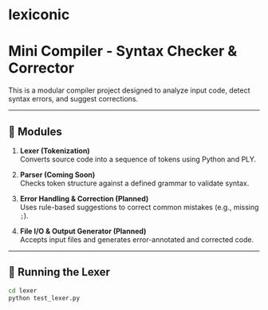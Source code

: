 # lexiconic
# Mini Compiler - Syntax Checker & Corrector

This is a modular compiler project designed to analyze input code, detect syntax errors, and suggest corrections.

---

## 🔧 Modules

1. **Lexer (Tokenization)**  
   Converts source code into a sequence of tokens using Python and PLY.

2. **Parser (Coming Soon)**  
   Checks token structure against a defined grammar to validate syntax.

3. **Error Handling & Correction (Planned)**  
   Uses rule-based suggestions to correct common mistakes (e.g., missing `;`).

4. **File I/O & Output Generator (Planned)**  
   Accepts input files and generates error-annotated and corrected code.

---

## 🚀 Running the Lexer

```bash
cd lexer
python test_lexer.py
